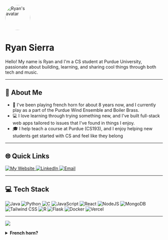 <p align="left">
  <img src="https://github.com/RyanSierra06.png?size=120" width="80" height="80" style="border-radius: 50%;" alt="Ryan's avatar"/>
</p>

# Ryan Sierra

Hello! My name is Ryan and I'm a CS student at Purdue University, passionate about building, learning, and sharing cool things through both tech and music.

---

## 💫 About Me

- 📯 I've been playing french horn for about 8 years now, and I currently play as a part of the Purdue Wind Ensemble and Boiler Brass.
- 💻 I love learning through trying something new, and I've built full-stack web apps tailored to issues that I've found in things I enjoy. 
- 🎓 I help teach a course at Purdue (CS193), and I enjoy helping new students get started with CS and feel like they belong

---

## 🌐 Quick Links

<a href="https://Ryan-Sierra.vercel.app">
  <img alt="My Website" src="https://img.shields.io/badge/Website-1a73e8?style=for-the-badge&logo=vercel&logoColor=white" />
</a>
<a href="https://www.linkedin.com/in/ryan-sierra">
  <img alt="LinkedIn" src="https://img.shields.io/badge/LinkedIn-0077B5?style=for-the-badge&logo=linkedin&logoColor=white" />
</a>
<a href="mailto:rsierra@purdue.edu">
  <img alt="Email" src="https://img.shields.io/badge/Email-EA4335?style=for-the-badge&logo=gmail&logoColor=white" />
</a>

---

## 💻 Tech Stack

<span>
  <img alt="Java" src="https://img.shields.io/badge/java-%23ED8B00.svg?style=for-the-badge&logo=openjdk&logoColor=white" />
  <img alt="Python" src="https://img.shields.io/badge/python-3670A0?style=for-the-badge&logo=python&logoColor=ffdd54" />
  <img alt="C" src="https://img.shields.io/badge/c-%2300599C.svg?style=for-the-badge&logo=c&logoColor=white" />
  <img alt="JavaScript" src="https://img.shields.io/badge/javascript-%23323330.svg?style=for-the-badge&logo=javascript&logoColor=%23F7DF1E" />
  <img alt="React" src="https://img.shields.io/badge/react-%2320232a.svg?style=for-the-badge&logo=react&logoColor=%2361DAFB" />
  <img alt="NodeJS" src="https://img.shields.io/badge/node.js-6DA55F?style=for-the-badge&logo=node.js&logoColor=white" />
  <img alt="MongoDB" src="https://img.shields.io/badge/mongodb-%2347A248.svg?style=for-the-badge&logo=mongodb&logoColor=white" />
  <img alt="Tailwind CSS" src="https://img.shields.io/badge/tailwindcss-%2338B2AC.svg?style=for-the-badge&logo=tailwind-css&logoColor=white" />
  <img alt="R" src="https://img.shields.io/badge/r-%23276DC3.svg?style=for-the-badge&logo=r&logoColor=white" />
  <img alt="Flask" src="https://img.shields.io/badge/flask-%23000.svg?style=for-the-badge&logo=flask&logoColor=white" />
  <img alt="Docker" src="https://img.shields.io/badge/docker-%230db7ed.svg?style=for-the-badge&logo=docker&logoColor=white" />
  <img alt="Vercel" src="https://img.shields.io/badge/vercel-000000?style=for-the-badge&logo=vercel&logoColor=white" />
</span>

---

[![](https://komarev.com/ghpvc/?username=RyanSierra06)](https://github.com/RyanSierra06)

<details>
  <summary><b>French horn?</b></summary>
  <p>
    Here's my most recent audition video if you want to take a listen:<br>
    <a href="https://youtu.be/H13GMrbD-1M" target="_blank">
      <img src="https://img.shields.io/badge/Watch%20on%20YouTube-FF0000?style=for-the-badge&logo=youtube&logoColor=white" alt="Watch on YouTube" />
    </a>
  </p>
</details>
